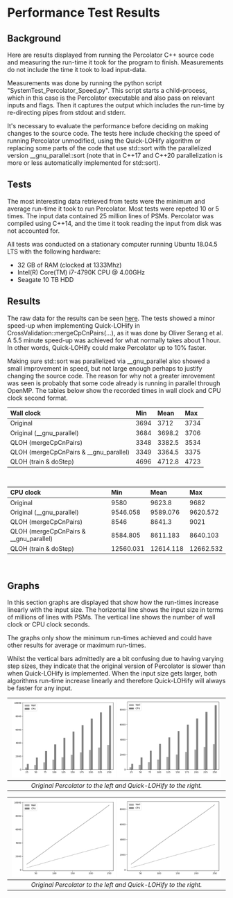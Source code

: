 

# Performance Test Results

## Background

Here are results displayed from running the Percolator C++ source code and measuring the run-time it took for the program to finish. Measurements do not include the time it took to load input-data.

Measurements was done by running the python script "SystemTest_Percolator_Speed.py". This script starts a child-process, which in this case is the Percolator executable and also pass on relevant inputs and flags. Then it captures the output which includes the run-time by re-directing pipes from stdout and stderr.

It's necessary to evaluate the performance before deciding on making changes to the source code. The tests here include checking the speed of running Percolator unmodified, using the Quick-LOHify algorithm or replacing some parts of the code that use std::sort with the parallelized version __gnu_parallel::sort (note that in C++17 and C++20 parallelization is more or less automatically implemented for std::sort).

## Tests

The most interesting data retrieved from tests were the minimum and average run-time it took to run Percolator. Most tests were repeted 10 or 5 times. The input data contained 25 million lines of PSMs. Percolator was compiled using C++14, and the time it took reading the input from disk was not accounted for.

All tests was conducted on a stationary computer running Ubuntu 18.04.5 LTS with the following hardware:
- 32 GB of RAM (clocked at 1333Mhz)
- Intel(R) Core(TM) i7-4790K CPU @ 4.00GHz
- Seagate 10 TB HDD

## Results

The raw data for the results can be seen [here](https://github.com/statisticalbiotechnology/and/tree/master/raw_data). The tests showed a minor speed-up when implementing Quick-LOHify in CrossValidation::mergeCpCnPairs(...), as it was done by Oliver Serang et al. A 5.5 minute speed-up was achieved for what normally takes about 1 hour. In other words, Quick-LOHify could make Percolator up to 10% faster.

Making sure std::sort was parallelized via __gnu_parallel also showed a small improvement in speed, but not large enough perhaps to justify changing the source code. The reason for why not a greater imrovement was seen is probably that some code already is running in parallel through OpenMP. The tables below show the recorded times in wall clock and CPU clock second format.


| Wall clock  | Min  | Mean | Max|
| :------------ |:---------------|:-----|:-----|
| Original       | 3694 | 3712 |   3734    |
| Original (__gnu_parallel)  | 3684  |    3698.2 |   3706    |
| QLOH (mergeCpCnPairs)       | 3348        |   3382.5 |   3534    |
| QLOH (mergeCpCnPairs & __gnu_parallel)       | 3349        |   3364.5 |   3375    |
| QLOH (train & doStep)  | 4696  |    4712.8 |   4723    |

<br/>

| CPU clock  | Min  | Mean | Max|
| :------------ |:---------------|:-----|:-----|
| Original       | 9580 | 9623.8 |   9682    |
| Original (__gnu_parallel)  | 9546.058  |    9589.076 |   9620.572    |
| QLOH (mergeCpCnPairs)       | 8546        |   8641.3 |   9021    |
| QLOH (mergeCpCnPairs & __gnu_parallel)       | 8584.805        |   8611.183 |   8640.103    |
| QLOH (train & doStep)  | 12560.031  | 12614.118 |   12662.532    |

<br/>

## Graphs

In this section graphs are displayed that show how the run-times increase linearly with the input size. The horizontal line shows the input size in terms of millions of lines with PSMs. The vertical line shows the number of wall clock or CPU clock seconds.

The graphs only show the minimum run-times achieved and could have other results for average or maximum run-times.

Whilst the vertical bars admittedly are a bit confusing due to having varying step sizes, they indicate that the original version of Percolator is slower than when Quick-LOHify is implemented. When the input size gets larger, both algorithms run-time increase linearly and therefore Quick-LOHify will always be faster for any input.




| <img src="./graphs/originalPercolator.png" alt="drawing" width="49%"/>  <img src="./graphs/Quick_LOH_Percolator.png" alt="drawing" width="49%"/>  |
| :--: | 
| *Original Percolator to the left and Quick-LOHify to the right.* |


| <img src="./graphs/originalPercolatorLine.png" alt="drawing" width="49%"/>  <img src="./graphs/Quick_LOH_PercolatorLine.png" alt="drawing" width="49%"/>  |
| :--: | 
| *Original Percolator to the left and Quick-LOHify to the right.* |
